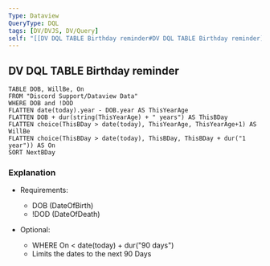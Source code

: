 ```yaml
---
Type: Dataview
QueryType: DQL
tags: [DV/DVJS, DV/Query]
self: "[[DV DQL TABLE Birthday reminder#DV DQL TABLE Birthday reminder]]"
---
```



## DV DQL TABLE Birthday reminder

```dataview
TABLE DOB, WillBe, On
FROM "Discord Support/Dataview Data"
WHERE DOB and !DOD
FLATTEN date(today).year - DOB.year AS ThisYearAge
FLATTEN DOB + dur(string(ThisYearAge) + " years") AS ThisBDay
FLATTEN choice(ThisBDay > date(today), ThisYearAge, ThisYearAge+1) AS WillBe
FLATTEN choice(ThisBDay > date(today), ThisBDay, ThisBDay + dur("1 year")) AS On
SORT NextBDay
```


### Explanation
- Requirements:
	- DOB (DateOfBirth)
	- !DOD (DateOfDeath)

- Optional:
	- WHERE On < date(today) + dur("90 days")
	- Limits the dates to the next 90 Days



